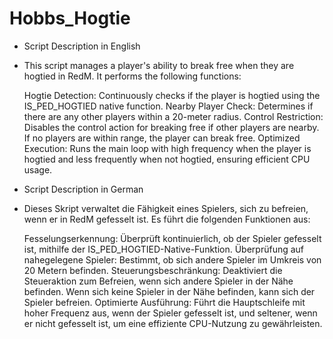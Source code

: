 # Hobbs_Hogtie

- Script Description in English

- This script manages a player's ability to break free when they are hogtied in RedM. It performs the following functions:

    Hogtie Detection: Continuously checks if the player is hogtied using the IS_PED_HOGTIED native function.
    Nearby Player Check: Determines if there are any other players within a 20-meter radius.
    Control Restriction: Disables the control action for breaking free if other players are nearby. If no players are within range, the player can break free.
    Optimized Execution: Runs the main loop with high frequency when the player is hogtied and less frequently when not hogtied, ensuring efficient CPU usage.

- Script Description in German

- Dieses Skript verwaltet die Fähigkeit eines Spielers, sich zu befreien, wenn er in RedM gefesselt ist. Es führt die folgenden Funktionen aus:

    Fesselungserkennung: Überprüft kontinuierlich, ob der Spieler gefesselt ist, mithilfe der IS_PED_HOGTIED-Native-Funktion.
    Überprüfung auf nahegelegene Spieler: Bestimmt, ob sich andere Spieler im Umkreis von 20 Metern befinden.
    Steuerungsbeschränkung: Deaktiviert die Steueraktion zum Befreien, wenn sich andere Spieler in der Nähe befinden. Wenn sich keine Spieler in der Nähe befinden, kann sich der Spieler befreien.
    Optimierte Ausführung: Führt die Hauptschleife mit hoher Frequenz aus, wenn der Spieler gefesselt ist, und seltener, wenn er nicht gefesselt ist, um eine effiziente CPU-Nutzung zu gewährleisten.
